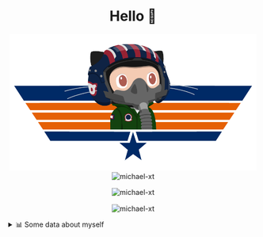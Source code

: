 <h1 align="center">Hello 👋</h1>


<p align="center"><img src="https://raw.githubusercontent.com/Michael-xT/Michael-xT/main/.github/topguntocat.png" width=500>
 <br>
<img src="https://komarev.com/ghpvc/?username=michael-xt&style=for-the-badge" alt="michael-xt" /> 
</p>

<p align="center"><img align="center" src="https://github-readme-stats.vercel.app/api/top-langs/?username=michael-xt&layout=compact&theme=dark&show_icons=true" alt="michael-xt" /></p>
<p align="center"><img align="center" src="https://github-readme-stats.vercel.app/api?username=michael-xt&show_icons=true&theme=dark&show_icons=true" alt="michael-xt" /></p>

<details align="left"><summary>📊 Some data about myself</summary>
<p>

<!--START_SECTION:waka-->
![Code Time](http://img.shields.io/badge/Code%20Time-393%20hrs%2037%20mins-blue)

**🐱 My GitHub Data** 

> 🏆 23 Contributions in the Year 2022
 > 
> 📦 16.6 MB Used in GitHub's Storage 
 > 
> 🚫 Not Opted to Hire
 > 
> 📜 10 Public Repositories 
 > 
> 🔑 35 Private Repositories  
 > 
**I'm an Early 🐤** 

```text
🌞 Morning    131 commits    ████████░░░░░░░░░░░░░░░░░   34.11% 
🌆 Daytime    102 commits    ██████░░░░░░░░░░░░░░░░░░░   26.56% 
🌃 Evening    147 commits    █████████░░░░░░░░░░░░░░░░   38.28% 
🌙 Night      4 commits      ░░░░░░░░░░░░░░░░░░░░░░░░░   1.04%

```
📅 **I'm Most Productive on Thursday** 

```text
Monday       30 commits     ██░░░░░░░░░░░░░░░░░░░░░░░   7.81% 
Tuesday      55 commits     ███░░░░░░░░░░░░░░░░░░░░░░   14.32% 
Wednesday    84 commits     █████░░░░░░░░░░░░░░░░░░░░   21.88% 
Thursday     86 commits     █████░░░░░░░░░░░░░░░░░░░░   22.4% 
Friday       51 commits     ███░░░░░░░░░░░░░░░░░░░░░░   13.28% 
Saturday     47 commits     ███░░░░░░░░░░░░░░░░░░░░░░   12.24% 
Sunday       31 commits     ██░░░░░░░░░░░░░░░░░░░░░░░   8.07%

```


📊 **This Week I Spent My Time On** 

```text
🔥 Editors: 
VS Code                  5 hrs 38 mins       █████████████████████████   100.0%

💻 Operating System: 
Windows                  5 hrs 38 mins       █████████████████████████   100.0%

```

**I Mostly Code in JavaScript** 

```text
JavaScript               12 repos            ███████░░░░░░░░░░░░░░░░░░   30.77% 
Java                     8 repos             █████░░░░░░░░░░░░░░░░░░░░   20.51% 
Vue                      5 repos             ███░░░░░░░░░░░░░░░░░░░░░░   12.82% 
Lua                      3 repos             ██░░░░░░░░░░░░░░░░░░░░░░░   7.69% 
C#                       3 repos             ██░░░░░░░░░░░░░░░░░░░░░░░   7.69%

```



 Last Updated on 24/03/2022 06:23:49 UTC
<!--END_SECTION:waka-->
</p>
